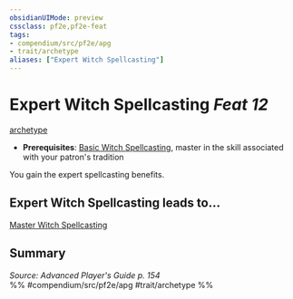 ```yaml
---
obsidianUIMode: preview
cssclass: pf2e,pf2e-feat
tags:
- compendium/src/pf2e/apg
- trait/archetype
aliases: ["Expert Witch Spellcasting"]
---
```

# Expert Witch Spellcasting  *Feat 12*  
[archetype](../../rules/traits/archetype.md)  

- **Prerequisites**: [Basic Witch Spellcasting](basic-witch-spellcasting-apg.md), master in the skill associated with your patron's tradition

You gain the expert spellcasting benefits.

## Expert Witch Spellcasting leads to...

[Master Witch Spellcasting](master-witch-spellcasting-apg.md)

## Summary

*Source: Advanced Player's Guide p. 154*  
%% #compendium/src/pf2e/apg #trait/archetype %%